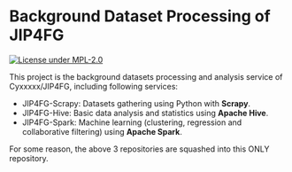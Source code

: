 # Background Dataset Processing of JIP4FG

[![License under MPL-2.0](https://img.shields.io/github/license/Dragon1573/JIP4FG-Background?color=blue&lable=License)](https://github.com/Dragon1573/JIP4FG-Background/blob/main/LICENSE)

This project is the background datasets processing and analysis service of
Cyxxxxx/JIP4FG, including following services:

- JIP4FG-Scrapy: Datasets gathering using Python with **Scrapy**.
- JIP4FG-Hive: Basic data analysis and statistics using **Apache Hive**.
- JIP4FG-Spark: Machine learning (clustering, regression and collaborative
  filtering) using **Apache Spark**.

For some reason, the above 3 repositories are squashed into this ONLY
repository.
